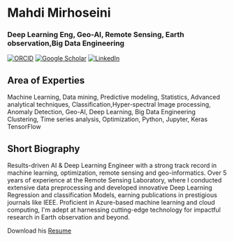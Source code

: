 # Mahdi Mirhoseini 

### Deep Learning Eng, Geo-AI, Remote Sensing, Earth observation,Big Data Engineering

[![ORCID](https://img.shields.io/badge/ORCID-green)](https://orcid.org/0000-0002-0454-8626)
[![Google Scholar](https://img.shields.io/badge/Google_Scholar-red)](https://scholar.google.com/citations?user=I46BmaIAAAAJ&hl=en)
[![LinkedIn](https://img.shields.io/badge/LinkedIn-0077B5?style=for-the-badge&logo=linkedin&logoColor=white)](https://www.linkedin.com/in/mahdi-mirhoseini/)

## Area of Experties 
 Machine Learning, Data mining, Predictive modeling, Statistics, Advanced analytical techniques, Classification,Hyper-spectral Image processing, Anomaly Detection, Geo-AI, Deep Learning, Big Data Engineering
Clustering, Time series analysis, Optimization, Python, Jupyter, Keras TensorFlow

## Short Biography

Results-driven AI \& Deep Learning Engineer with a strong track record in machine learning,  optimization, remote sensing and geo-informatics. Over 5 years of experience at the Remote Sensing Laboratory, where I conducted extensive data preprocessing and developed innovative Deep Learning Regression and classification Models, earning publications in prestigious journals like IEEE. Proficient in Azure-based machine learning and cloud computing, I'm adept at harnessing cutting-edge technology for impactful research in Earth observation and beyond.

Download his [Resume](https://drive.google.com/file/d)

